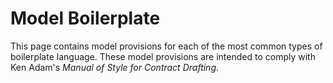 # Model Boilerplate

This page contains model provisions for each of the most common types of boilerplate language. These model provisions are intended to comply with Ken Adam's *Manual of Style for Contract Drafting*.
